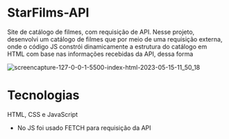 # StarFilms-API
Site de catálogo de filmes, com requisição de API. Nesse projeto, desenvolvi um catálogo de filmes que por meio de uma requisição externa, onde o código JS constrói dinamicamente a estrutura do catálogo em HTML com base nas informações recebidas da API, dessa forma

![screencapture-127-0-0-1-5500-index-html-2023-05-15-11_50_18](https://github.com/JoaoVictor-FrontEnd-Developer/StarFilms-API/assets/105825805/9919f326-8a13-48cc-aa9b-81641cb609d1)

# Tecnologias
HTML, CSS e JavaScript
 - No JS foi usado FETCH para requisição da API
